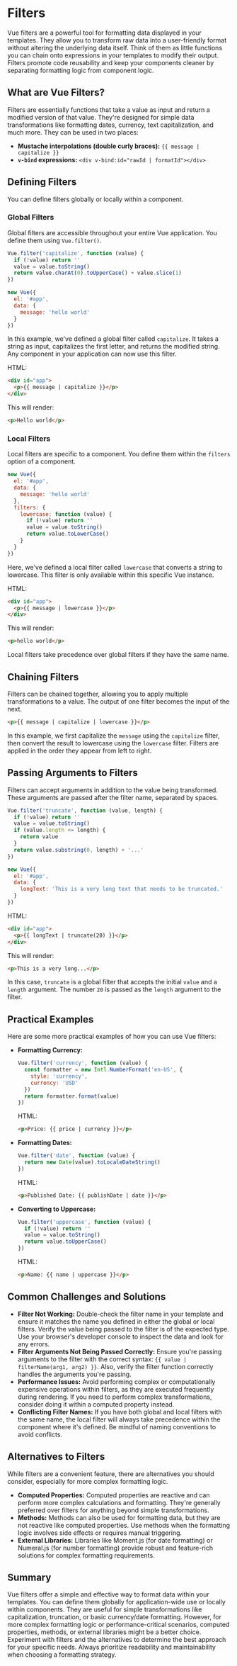 # Filters

Vue filters are a powerful tool for formatting data displayed in your templates. They allow you to transform raw data into a user-friendly format without altering the underlying data itself. Think of them as little functions you can chain onto expressions in your templates to modify their output. Filters promote code reusability and keep your components cleaner by separating formatting logic from component logic.

## What are Vue Filters?

Filters are essentially functions that take a value as input and return a modified version of that value. They're designed for simple data transformations like formatting dates, currency, text capitalization, and much more. They can be used in two places:

*   **Mustache interpolations (double curly braces):** `{{ message | capitalize }}`
*   **`v-bind` expressions:** `<div v-bind:id="rawId | formatId"></div>`

## Defining Filters

You can define filters globally or locally within a component.

### Global Filters

Global filters are accessible throughout your entire Vue application. You define them using `Vue.filter()`.

```javascript
Vue.filter('capitalize', function (value) {
  if (!value) return ''
  value = value.toString()
  return value.charAt(0).toUpperCase() + value.slice(1)
})

new Vue({
  el: '#app',
  data: {
    message: 'hello world'
  }
})
```

In this example, we've defined a global filter called `capitalize`.  It takes a string as input, capitalizes the first letter, and returns the modified string.  Any component in your application can now use this filter.

HTML:

```html
<div id="app">
  <p>{{ message | capitalize }}</p>
</div>
```

This will render:

```html
<p>Hello world</p>
```

### Local Filters

Local filters are specific to a component. You define them within the `filters` option of a component.

```javascript
new Vue({
  el: '#app',
  data: {
    message: 'hello world'
  },
  filters: {
    lowercase: function (value) {
      if (!value) return ''
      value = value.toString()
      return value.toLowerCase()
    }
  }
})
```

Here, we've defined a local filter called `lowercase` that converts a string to lowercase. This filter is only available within this specific Vue instance.

HTML:

```html
<div id="app">
  <p>{{ message | lowercase }}</p>
</div>
```

This will render:

```html
<p>hello world</p>
```

Local filters take precedence over global filters if they have the same name.

## Chaining Filters

Filters can be chained together, allowing you to apply multiple transformations to a value. The output of one filter becomes the input of the next.

```html
<p>{{ message | capitalize | lowercase }}</p>
```

In this example, we first capitalize the `message` using the `capitalize` filter, then convert the result to lowercase using the `lowercase` filter.  Filters are applied in the order they appear from left to right.

## Passing Arguments to Filters

Filters can accept arguments in addition to the value being transformed. These arguments are passed after the filter name, separated by spaces.

```javascript
Vue.filter('truncate', function (value, length) {
  if (!value) return ''
  value = value.toString()
  if (value.length <= length) {
    return value
  }
  return value.substring(0, length) + '...'
})

new Vue({
  el: '#app',
  data: {
    longText: 'This is a very long text that needs to be truncated.'
  }
})
```

HTML:

```html
<div id="app">
  <p>{{ longText | truncate(20) }}</p>
</div>
```

This will render:

```html
<p>This is a very long...</p>
```

In this case, `truncate` is a global filter that accepts the initial `value` and a `length` argument. The number `20` is passed as the `length` argument to the filter.

## Practical Examples

Here are some more practical examples of how you can use Vue filters:

*   **Formatting Currency:**

    ```javascript
    Vue.filter('currency', function (value) {
      const formatter = new Intl.NumberFormat('en-US', {
        style: 'currency',
        currency: 'USD'
      })
      return formatter.format(value)
    })
    ```

    HTML:

    ```html
    <p>Price: {{ price | currency }}</p>
    ```

*   **Formatting Dates:**

    ```javascript
    Vue.filter('date', function (value) {
      return new Date(value).toLocaleDateString()
    })
    ```

    HTML:

    ```html
    <p>Published Date: {{ publishDate | date }}</p>
    ```

*   **Converting to Uppercase:**

    ```javascript
    Vue.filter('uppercase', function (value) {
      if (!value) return ''
      value = value.toString()
      return value.toUpperCase()
    })
    ```

    HTML:

    ```html
    <p>Name: {{ name | uppercase }}</p>
    ```

## Common Challenges and Solutions

*   **Filter Not Working:**  Double-check the filter name in your template and ensure it matches the name you defined in either the global or local filters. Verify the value being passed to the filter is of the expected type.  Use your browser's developer console to inspect the data and look for any errors.
*   **Filter Arguments Not Being Passed Correctly:**  Ensure you're passing arguments to the filter with the correct syntax:  `{{ value | filterName(arg1, arg2) }}`.  Also, verify the filter function correctly handles the arguments you're passing.
*   **Performance Issues:**  Avoid performing complex or computationally expensive operations within filters, as they are executed frequently during rendering. If you need to perform complex transformations, consider doing it within a computed property instead.
*   **Conflicting Filter Names:**  If you have both global and local filters with the same name, the local filter will always take precedence within the component where it's defined. Be mindful of naming conventions to avoid conflicts.

## Alternatives to Filters

While filters are a convenient feature, there are alternatives you should consider, especially for more complex formatting logic.

*   **Computed Properties:** Computed properties are reactive and can perform more complex calculations and formatting. They're generally preferred over filters for anything beyond simple transformations.
*   **Methods:** Methods can also be used for formatting data, but they are not reactive like computed properties. Use methods when the formatting logic involves side effects or requires manual triggering.
*   **External Libraries:**  Libraries like Moment.js (for date formatting) or Numeral.js (for number formatting) provide robust and feature-rich solutions for complex formatting requirements.

## Summary

Vue filters offer a simple and effective way to format data within your templates. You can define them globally for application-wide use or locally within components.  They are useful for simple transformations like capitalization, truncation, or basic currency/date formatting.  However, for more complex formatting logic or performance-critical scenarios, computed properties, methods, or external libraries might be a better choice.  Experiment with filters and the alternatives to determine the best approach for your specific needs. Always prioritize readability and maintainability when choosing a formatting strategy.